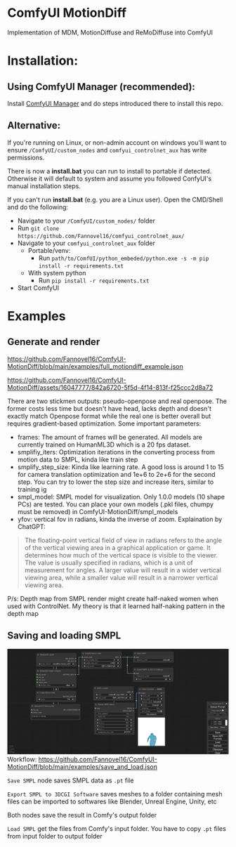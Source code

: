 # ComfyUI MotionDiff
Implementation of MDM, MotionDiffuse and ReMoDiffuse into ComfyUI

# Installation:
## Using ComfyUI Manager (recommended):
Install [ComfyUI Manager](https://github.com/ltdrdata/ComfyUI-Manager) and do steps introduced there to install this repo.

## Alternative:
If you're running on Linux, or non-admin account on windows you'll want to ensure `/ComfyUI/custom_nodes` and `comfyui_controlnet_aux` has write permissions.

There is now a **install.bat** you can run to install to portable if detected. Otherwise it will default to system and assume you followed ConfyUI's manual installation steps. 

If you can't run **install.bat** (e.g. you are a Linux user). Open the CMD/Shell and do the following:
  - Navigate to your `/ComfyUI/custom_nodes/` folder
  - Run `git clone https://github.com/Fannovel16/comfyui_controlnet_aux/`
  - Navigate to your `comfyui_controlnet_aux` folder
    - Portable/venv:
       - Run `path/to/ComfUI/python_embeded/python.exe -s -m pip install -r requirements.txt`
	- With system python
	   - Run `pip install -r requirements.txt`
  - Start ComfyUI

# Examples
## Generate and render
https://github.com/Fannovel16/ComfyUI-MotionDiff/blob/main/examples/full_motiondiff_example.json

https://github.com/Fannovel16/ComfyUI-MotionDiff/assets/16047777/842a6720-5f5d-4f14-813f-f25ccc2d8a72


There are two stickmen outputs: pseudo-openpose and real openpose. The former costs less time but doesn't have head, lacks depth and doesn't exactly match Openpose format while the real one is better overall but requires gradient-based optimization. Some important parameters:
* frames: The amount of frames will be generated. All models are currently trained on HumanML3D which is a 20 fps dataset.
*  smplifiy_iters: Optimization iterations in the converting process from motion data to SMPL, kinda like train step
*  smplify_step_size: Kinda like learning rate. A good loss is around 1 to 15 for camera translation optimization and 1e+6 to 2e+6 for the second step. You can try to lower the step size and increase iters, similar to training ig
*  smpl_model: SMPL model for visualization. Only 1.0.0 models (10 shape PCs) are tested. You can place your own models (.pkl files, chumpy must be removed) in ComfyUI-MotionDiff/smpl_models
* yfov: vertical fov in radians, kinda the inverse of zoom. Explaination by ChatGPT:
> The floating-point vertical field of view in radians refers to the angle of the vertical viewing area in a graphical application or game. It determines how much of the vertical space is visible to the viewer. The value is usually specified in radians, which is a unit of measurement for angles. A larger value will result in a wider vertical viewing area, while a smaller value will result in a narrower vertical viewing area.


P/s: Depth map from SMPL render might create half-naked women when used with ControlNet. My theory is that it learned half-naking pattern in the depth map

## Saving and loading SMPL
![](./examples/save_and_load.png)
Workflow: https://github.com/Fannovel16/ComfyUI-MotionDiff/blob/main/examples/save_and_load.json

`Save SMPL` node saves SMPL data as `.pt` file

`Export SMPL to 3DCGI Software` saves meshes to a folder containing mesh files can be imported to softwares like Blender, Unreal Engine, Unity, etc

Both nodes save the result in Comfy's output folder

`Load SMPL` get the files from Comfy's input folder. You have to copy `.pt` files from input folder to output folder
